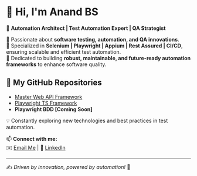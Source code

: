 # 👋 Hi, I'm Anand BS  

🚀 **Automation Architect | Test Automation Expert | QA Strategist**  

🔹 Passionate about **software testing, automation, and QA innovations**.  
🔹 Specialized in **Selenium | Playwright | Appium | Rest Assured | CI/CD**, ensuring scalable and efficient test automation.  
🔹 Dedicated to building **robust, maintainable, and future-ready automation frameworks** to enhance software quality.


## 🔗 My GitHub Repositories  
- [Master Web API Framework](https://github.com/anandsitaram/MasterWebApiFramework)  
- [Playwright TS Framework](https://github.com/anandsitaram/PlaywrightTSFramework)  
- **Playwright BDD [Coming Soon]**  

💡 Constantly exploring new technologies and best practices in test automation.  

📫 **Connect with me:**  
✉️ [Email Me](mailto:anandbs291@gmail.com) | 🔗 [LinkedIn](https://www.linkedin.com/in/anandsitaram)  

---

✍️ *Driven by innovation, powered by automation!* 🚀  
